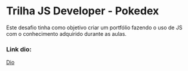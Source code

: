 # Trilha JS Developer - Pokedex

Este desafio tinha como objetivo criar um portfólio fazendo o uso de JS com o conhecimento adquirido durante as aulas.

### Link dio:
[Dio](https://web.dio.me/home)
